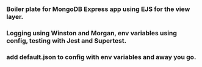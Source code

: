 ### Boiler plate for MongoDB Express app using EJS for the view layer.

### Logging using Winston and Morgan, env variables using config, testing with Jest and Supertest.

### add default.json to config with env variables and away you go.
